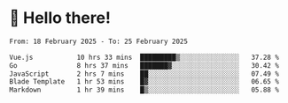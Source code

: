 # 👋 Hello there!

<!--START_SECTION:waka-->

```txt
From: 18 February 2025 - To: 25 February 2025

Vue.js           10 hrs 33 mins  █████████▒░░░░░░░░░░░░░░░   37.28 %
Go               8 hrs 37 mins   ███████▓░░░░░░░░░░░░░░░░░   30.42 %
JavaScript       2 hrs 7 mins    ██░░░░░░░░░░░░░░░░░░░░░░░   07.49 %
Blade Template   1 hr 53 mins    █▓░░░░░░░░░░░░░░░░░░░░░░░   06.65 %
Markdown         1 hr 39 mins    █▒░░░░░░░░░░░░░░░░░░░░░░░   05.88 %
```

<!--END_SECTION:waka-->
